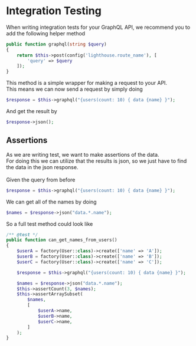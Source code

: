 # Integration Testing

When writing integration tests for your GraphQL API, we recommend you to
add the following helper method

```php
public function graphql(string $query)
{
    return $this->post(config('lighthouse.route_name'), [
        'query' => $query
    ]);
}
```
This method is a simple wrapper for making a request to your API.\
This means we can now send a request by simply doing
```php
$response = $this->graphql("{users(count: 10) { data {name} }");
```
And get the result by
```php
$response->json();
```

## Assertions
As we are writing test, we want to make assertions of the data.\
For doing this we can utilize that the results is json, so we just have
to find the data in the json response.\
\
Given the query from before
```php
$response = $this->graphql("{users(count: 10) { data {name} }");
```
We can get all of the names by doing

```php
$names = $response->json("data.*.name");
```

So a full test method could look like
```php
/** @test */
public function can_get_names_from_users()
{
    $userA = factory(User::class)->create(['name' => 'A']);
    $userB = factory(User::class)->create(['name' => 'B']);
    $userC = factory(User::class)->create(['name' => 'C']);

    $response = $this->graphql("{users(count: 10) { data {name} }");

    $names = $response->json("data.*.name");
    $this->assertCount(3, $names);
    $this->assertArraySubset(
        $names,
        [
            $userA->name,
            $userB->name,
            $userC->name,
        ]
    );
}

```